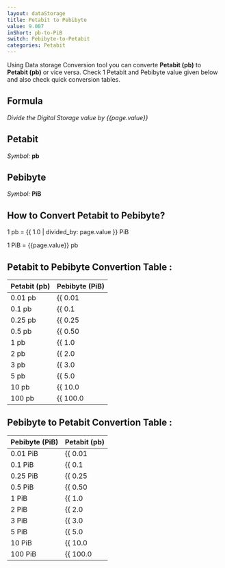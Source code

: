 ```yaml
---
layout: dataStorage
title: Petabit to Pebibyte
value: 9.007
inShort: pb-to-PiB
switch: Pebibyte-to-Petabit
categories: Petabit
---
```


Using Data storage Conversion tool you can converte **Petabit (pb)** to **Petabit (pb)** or vice versa. Check 1 Petabit and Pebibyte value given below and also check quick conversion tables.

## Formula
*Divide the Digital Storage value by {{page.value}}*

## Petabit
*Symbol:* **pb**

## Pebibyte
*Symbol:* **PiB**

## How to Convert Petabit to Pebibyte?

1 pb = {{ 1.0 | divided_by: page.value }} PiB

1 PiB = {{page.value}} pb


## Petabit to Pebibyte Convertion Table :

| Petabit (pb) | Pebibyte (PiB) |
| ---- | ---- |
| 0.01 pb | {{ 0.01 | divided_by: page.value | round: 12 }} PiB |
| 0.1 pb | {{ 0.1 | divided_by: page.value | round: 12 }} PiB |
| 0.25 pb | {{ 0.25 | divided_by: page.value | round: 12 }} PiB |
| 0.5 pb | {{ 0.50 | divided_by: page.value | round: 12 }} PiB |
| 1 pb | {{ 1.0 | divided_by: page.value | round: 12 }} PiB |
| 2 pb | {{ 2.0 | divided_by: page.value | round: 12 }} PiB |
| 3 pb | {{ 3.0 | divided_by: page.value | round: 12 }} PiB |
| 5 pb | {{ 5.0 | divided_by: page.value | round: 12 }} PiB |
| 10 pb | {{ 10.0 | divided_by: page.value | round: 12 }} PiB |
| 100 pb | {{ 100.0 | divided_by: page.value | round: 12 }} PiB |

## Pebibyte to Petabit Convertion Table :

| Pebibyte (PiB) | Petabit (pb) |
| ---- | ---- |
| 0.01 PiB | {{ 0.01 | times: page.value | round: 12 }} pb |
| 0.1 PiB | {{ 0.1 | times: page.value | round: 12 }} pb |
| 0.25 PiB | {{ 0.25 | times: page.value | round: 12 }} pb |
| 0.5 PiB | {{ 0.50 | times: page.value | round: 12 }} pb |
| 1 PiB | {{ 1.0 | times: page.value | round: 12 }} pb |
| 2 PiB | {{ 2.0 | times: page.value | round: 12 }} pb |
| 3 PiB | {{ 3.0 | times: page.value | round: 12 }} pb |
| 5 PiB | {{ 5.0 | times: page.value | round: 12 }} pb |
| 10 PiB | {{ 10.0 | times: page.value | round: 12 }} pb |
| 100 PiB | {{ 100.0 | times: page.value | round: 12 }} pb |


<script>
document.getElementById('selectInput')[18].selected = true
document.getElementById('selectOutput')[21].selected = true
</script>
